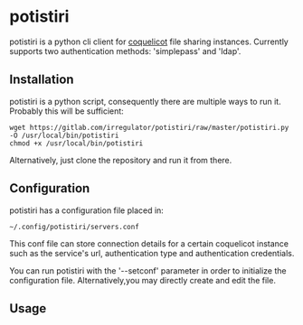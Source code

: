 # potistiri

potistiri is a python cli client for [coquelicot](https://coquelicot.potager.org/) file sharing instances. Currently supports two authentication methods: 'simplepass' and 'ldap'.

## Installation

potistiri is a python script, consequently there are multiple ways to run it. Probably this will be sufficient:

    wget https://gitlab.com/irregulator/potistiri/raw/master/potistiri.py -O /usr/local/bin/potistiri
    chmod +x /usr/local/bin/potistiri

Alternatively, just clone the repository and run it from there.

## Configuration

potistiri has a configuration file placed in:

    ~/.config/potistiri/servers.conf

This conf file can store connection details for a certain coquelicot instance such as the service's url, authentication type and authentication credentials.

You can run potistiri with the '--setconf' parameter in order to initialize the configuration file. Alternatively,you may directly create and edit the file.

## Usage


